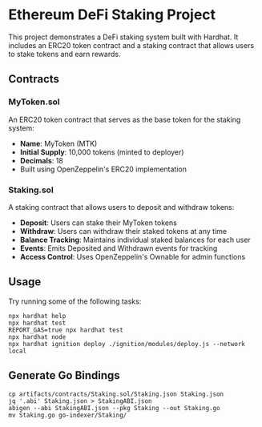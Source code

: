 # Ethereum DeFi Staking Project

This project demonstrates a DeFi staking system built with Hardhat. It includes an ERC20 token contract and a staking contract that allows users to stake tokens and earn rewards.

## Contracts

### MyToken.sol
An ERC20 token contract that serves as the base token for the staking system:
- **Name**: MyToken (MTK)
- **Initial Supply**: 10,000 tokens (minted to deployer)
- **Decimals**: 18
- Built using OpenZeppelin's ERC20 implementation

### Staking.sol
A staking contract that allows users to deposit and withdraw tokens:
- **Deposit**: Users can stake their MyToken tokens
- **Withdraw**: Users can withdraw their staked tokens at any time
- **Balance Tracking**: Maintains individual staked balances for each user
- **Events**: Emits Deposited and Withdrawn events for tracking
- **Access Control**: Uses OpenZeppelin's Ownable for admin functions

## Usage

Try running some of the following tasks:

```shell
npx hardhat help
npx hardhat test
REPORT_GAS=true npx hardhat test
npx hardhat node
npx hardhat ignition deploy ./ignition/modules/deploy.js --network local
```

## Generate Go Bindings
```shell
cp artifacts/contracts/Staking.sol/Staking.json Staking.json
jq '.abi' Staking.json > StakingABI.json
abigen --abi StakingABI.json --pkg Staking --out Staking.go
mv Staking.go go-indexer/Staking/
```
